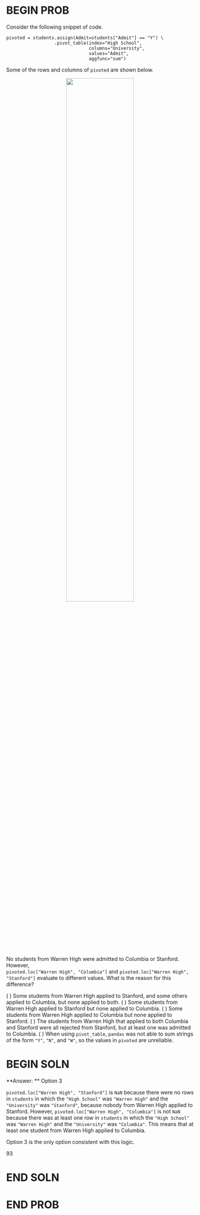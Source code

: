 # BEGIN PROB

Consider the following snippet of code.

    pivoted = students.assign(Admit=students["Admit"] == "Y") \
                      .pivot_table(index="High School", 
                                   columns="University", 
                                   values="Admit", 
                                   aggfunc="sum")

Some of the rows and columns of `pivoted` are shown below.

<center><img src='../assets/images/sp22-midterm/pivot.png' width=60%></center>

No students from Warren High were admitted to Columbia or Stanford.
However,\
`pivoted.loc["Warren High", "Columbia"]` and
`pivoted.loc["Warren High", "Stanford"]` evaluate to different values.
What is the reason for this difference?

( ) Some students from Warren High applied to Stanford, and some others
applied to Columbia, but none applied to both.
( ) Some students from Warren High applied to Stanford but none applied
to Columbia.
( ) Some students from Warren High applied to Columbia but none applied
to Stanford.
( ) The students from Warren High that applied to both Columbia and
Stanford were all rejected from Stanford, but at least one was admitted
to Columbia.
( ) When using `pivot_table`, `pandas` was not able to sum strings of
the form `"Y"`, `"N"`, and `"W"`, so the values in `pivoted` are
unreliable.

# BEGIN SOLN

**Answer: ** Option 3

`pivoted.loc["Warren High", "Stanford"]` is `NaN` because there were no
rows in `students` in which the `"High School"` was `"Warren High"` and
the `"University"` was `"Stanford"`, because nobody from Warren High
applied to Stanford. However, `pivoted.loc["Warren High", "Columbia"]`
is not `NaN` because there was at least one row in `students` in which
the `"High School"` was `"Warren High"` and the `"University"` was
`"Columbia"`. This means that at least one student from Warren High
applied to Columbia.

Option 3 is the only option consistent with this logic.

<average>93</average>

# END SOLN

# END PROB